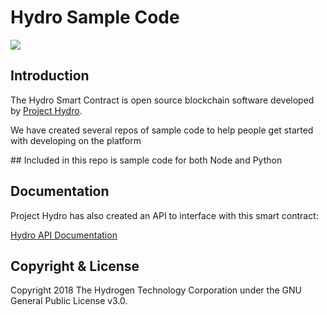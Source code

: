 # Hydro Sample Code
<img src="https://www.hydrogenplatform.com/images/logo_hydro.png">

## Introduction
<p>The Hydro Smart Contract is open source blockchain software developed by <a href="http://www.projecthydro.com">Project Hydro</a>.</p>
<p>We have created several repos of sample code to help people get started with developing on the platform</p>
## Included in this repo is sample code for both Node and Python

## Documentation
<p>Project Hydro has also created an API to interface with this smart contract:

<a href="https://github.com/hydrogen-dev/hydro-docs">Hydro API Documentation</a></p>

## Copyright & License
Copyright 2018 The Hydrogen Technology Corporation under the GNU General Public License v3.0.
